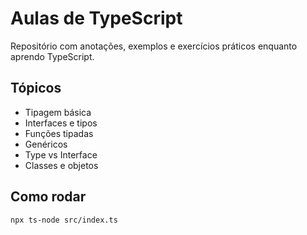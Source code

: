 # Aulas de TypeScript

Repositório com anotações, exemplos e exercícios práticos enquanto aprendo TypeScript.

## Tópicos

- Tipagem básica
- Interfaces e tipos
- Funções tipadas
- Genéricos
- Type vs Interface
- Classes e objetos

## Como rodar

```bash
npx ts-node src/index.ts
```
